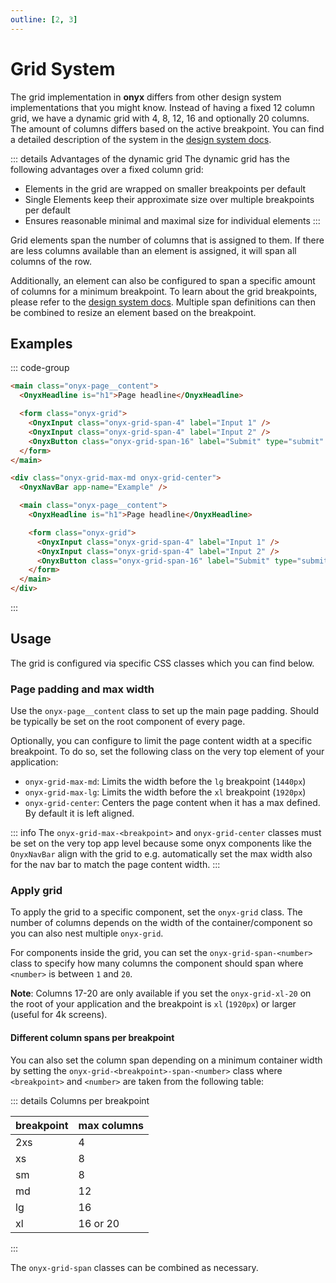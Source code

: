 ```yaml
---
outline: [2, 3]
---
```


# Grid System

The grid implementation in **onyx** differs from other design system implementations that you might know.
Instead of having a fixed 12 column grid, we have a dynamic grid with 4, 8, 12, 16 and optionally 20 columns.
The amount of columns differs based on the active breakpoint.
You can find a detailed description of the system in the [design system docs](/basics/breakpoints-grid).

::: details Advantages of the dynamic grid
The dynamic grid has the following advantages over a fixed column grid:

- Elements in the grid are wrapped on smaller breakpoints per default
- Single Elements keep their approximate size over multiple breakpoints per default
- Ensures reasonable minimal and maximal size for individual elements
  :::

Grid elements span the number of columns that is assigned to them.
If there are less columns available than an element is assigned, it will span all columns of the row.

Additionally, an element can also be configured to span a specific amount of columns for a minimum breakpoint.
To learn about the grid breakpoints, please refer to the [design system docs](/basics/breakpoints-grid#breakpoints).
Multiple span definitions can then be combined to resize an element based on the breakpoint.

## Examples

::: code-group

```html [Default]
<main class="onyx-page__content">
  <OnyxHeadline is="h1">Page headline</OnyxHeadline>

  <form class="onyx-grid">
    <OnyxInput class="onyx-grid-span-4" label="Input 1" />
    <OnyxInput class="onyx-grid-span-4" label="Input 2" />
    <OnyxButton class="onyx-grid-span-16" label="Submit" type="submit" />
  </form>
</main>
```

```html [With max width]
<div class="onyx-grid-max-md onyx-grid-center">
  <OnyxNavBar app-name="Example" />

  <main class="onyx-page__content">
    <OnyxHeadline is="h1">Page headline</OnyxHeadline>

    <form class="onyx-grid">
      <OnyxInput class="onyx-grid-span-4" label="Input 1" />
      <OnyxInput class="onyx-grid-span-4" label="Input 2" />
      <OnyxButton class="onyx-grid-span-16" label="Submit" type="submit" />
    </form>
  </main>
</div>
```

:::

## Usage

The grid is configured via specific CSS classes which you can find below.

### Page padding and max width

Use the `onyx-page__content` class to set up the main page padding. Should be typically be set on the root component of every page.

Optionally, you can configure to limit the page content width at a specific breakpoint. To do so, set the following class on the very top element of your application:

- `onyx-grid-max-md`: Limits the width before the `lg` breakpoint (`1440px`)
- `onyx-grid-max-lg`: Limits the width before the `xl` breakpoint (`1920px`)
- `onyx-grid-center`: Centers the page content when it has a max defined. By default it is left aligned.

::: info
The `onyx-grid-max-<breakpoint>` and `onyx-grid-center` classes must be set on the very top app level because some onyx components like the `OnyxNavBar` align with the grid to e.g. automatically set the max width also for the nav bar to match the page content width.
:::

### Apply grid

To apply the grid to a specific component, set the `onyx-grid` class.
The number of columns depends on the width of the container/component so you can also nest multiple `onyx-grid`.

For components inside the grid, you can set the `onyx-grid-span-<number>` class to specify how many columns the component should span where `<number>` is between `1` and `20`.

**Note**: Columns 17-20 are only available if you set the `onyx-grid-xl-20` on the root of your application and the breakpoint is `xl` (`1920px`) or larger (useful for 4k screens).

#### Different column spans per breakpoint

You can also set the column span depending on a minimum container width by setting the `onyx-grid-<breakpoint>-span-<number>` class where `<breakpoint>` and `<number>` are taken from the following table:

::: details Columns per breakpoint

| breakpoint | max columns |
| ---------- | ----------- |
| 2xs        | 4           |
| xs         | 8           |
| sm         | 8           |
| md         | 12          |
| lg         | 16          |
| xl         | 16 or 20    |

:::

The `onyx-grid-span` classes can be combined as necessary.
